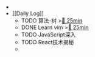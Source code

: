 -
- [[Daily Log]]
	- TODO 算法-树 >[🍅 25min](#agenda-pomo://?t=f-1685425588572-1500)
	- DONE Learn vim >[🍅 25min](#agenda-pomo://?t=f-1685423447825-1500)
	- TODO JavaScript深入
	- TODO React技术揭秘
	-